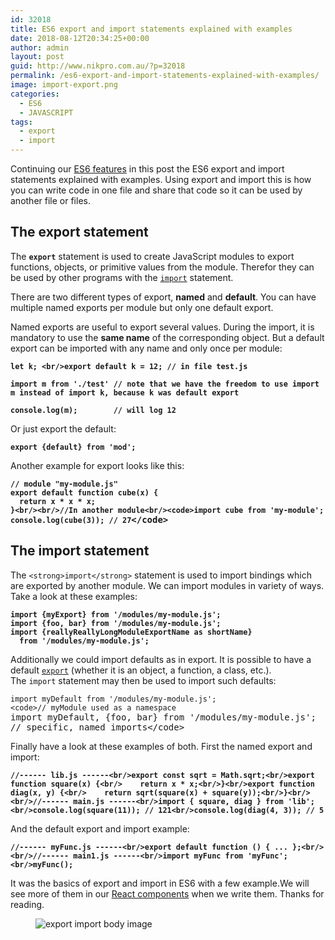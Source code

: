 ```yaml
---
id: 32018
title: ES6 export and import statements explained with examples
date: 2018-08-12T20:34:25+00:00
author: admin
layout: post
guid: http://www.nikpro.com.au/?p=32018
permalink: /es6-export-and-import-statements-explained-with-examples/
image: import-export.png
categories:
  - ES6
  - JAVASCRIPT
tags:
  - export
  - import
---
```

Continuing our [ES6 features](http://www.nikpro.com.au/all-you-need-to-know-about-arrow-functions-in-javascript/) in this post the ES6 export and import statements explained with examples. Using export and import this is how you can write code in one file and share that code so it can be used by another file or files.

## The export statement

The **`export`** statement is used to create JavaScript modules to export functions, objects, or primitive values from the module. Therefor they can be used by other programs with the [`import`](https://developer.mozilla.org/en-US/docs/Web/JavaScript/Reference/Statements/import) statement.

There are two different types of export, **named** and **default**. You can have multiple named exports per module but only one default export.

Named exports are useful to export several values. During the import, it is mandatory to use the **same name** of the corresponding object. But a default export can be imported with any name and only once per module:

<pre class="wp-block-preformatted"><strong><code>let k; &lt;br/>export default k = 12; // in file test.js

import m from './test' // note that we have the freedom to use import m instead of import k, because k was default export

console.log(m);        // will log 12</code></strong></pre>

Or just export the default:

<pre class="wp-block-preformatted"><strong><code>export {default} from 'mod';</code></strong><br /></pre>

Another example for export looks like this:

<pre class="wp-block-preformatted"><strong><code>// module "my-module.js"
export default function cube(x) {
  return x * x * x;
}&lt;br/>&lt;br/>//In another module&lt;br/>&lt;code>import cube from 'my-module';
console.log(cube(3)); // 27</code>&lt;/code></strong></pre>

## The import statement

The `<strong>import</strong>` statement is used to import bindings which are exported by another module. We can import modules in variety of ways. Take a look at these examples:

<pre class="wp-block-preformatted"><strong><code>import {myExport} from '/modules/my-module.js';</code></strong><br /><strong><code>import {foo, bar} from '/modules/my-module.js';</code></strong><br /><strong><code>import {reallyReallyLongModuleExportName as shortName}
  from '/modules/my-module.js';</code></strong></pre>

Additionally we could import defaults as in export. It is possible to have a default [`export`](https://developer.mozilla.org/en-US/docs/Web/JavaScript/Reference/Statements/export) (whether it is an object, a function, a class, etc.). The `import` statement may then be used to import such defaults:

<pre class="wp-block-preformatted"><code>import myDefault from '/modules/my-module.js';</code><br /><code>&lt;code>// myModule used as a namespace</code><br />import myDefault, {foo, bar} from '/modules/my-module.js';
// specific, named imports&lt;/code></pre>

Finally have a look at these examples of both. First the named export and import:

<pre class="wp-block-preformatted"><strong><code>//------ lib.js ------&lt;br/>export const sqrt = Math.sqrt;&lt;br/>export function square(x) {&lt;br/>    return x * x;&lt;br/>}&lt;br/>export function diag(x, y) {&lt;br/>    return sqrt(square(x) + square(y));&lt;br/>}&lt;br/>&lt;br/>//------ main.js ------&lt;br/>import { square, diag } from 'lib';&lt;br/>console.log(square(11)); // 121&lt;br/>console.log(diag(4, 3)); // 5</code></strong></pre>

And the default export and import example:

<pre class="wp-block-preformatted"><strong><code>//------ myFunc.js ------&lt;br/>export default function () { ... };&lt;br/>&lt;br/>//------ main1.js ------&lt;br/>import myFunc from 'myFunc';&lt;br/>myFunc();</code></strong></pre>

It was the basics of export and import in ES6 with a few example.We will see more of them in our [React components](http://www.nikpro.com.au/react-component-building-blocks-simple-explanation-part-1/) when we write them. Thanks for reading.<figure class="wp-block-image">

<img src="http://www.nikpro.com.auimport-export-image.jpeg" alt="export import body image" class="wp-image-32019" srcset="http://testgatsby.localimport-export-image.jpeg 1276w, http://testgatsby.localimport-export-image-300x160.jpeg 300w, http://testgatsby.localimport-export-image-768x410.jpeg 768w, http://testgatsby.localimport-export-image-1024x547.jpeg 1024w" sizes="(max-width: 1276px) 100vw, 1276px" /> </figure>